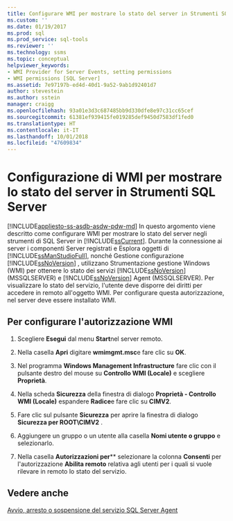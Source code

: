 ```yaml
---
title: Configurare WMI per mostrare lo stato del server in Strumenti SQL Server | Microsoft Docs
ms.custom: ''
ms.date: 01/19/2017
ms.prod: sql
ms.prod_service: sql-tools
ms.reviewer: ''
ms.technology: ssms
ms.topic: conceptual
helpviewer_keywords:
- WMI Provider for Server Events, setting permissions
- WMI permissions [SQL Server]
ms.assetid: 7e97197b-ed4d-40d1-9a52-9ab1d92401d7
author: stevestein
ms.author: sstein
manager: craigg
ms.openlocfilehash: 93a01e3d3c687485bb9d330dfe8e97c31cc65cef
ms.sourcegitcommit: 61381ef939415fe019285def9450d7583df1fed0
ms.translationtype: HT
ms.contentlocale: it-IT
ms.lasthandoff: 10/01/2018
ms.locfileid: "47609834"
---
```

# <a name="configure-wmi-to-show-server-status-in-sql-server-tools"></a>Configurazione di WMI per mostrare lo stato del server in Strumenti SQL Server
[!INCLUDE[appliesto-ss-asdb-asdw-pdw-md](../includes/appliesto-ss-asdb-asdw-pdw-md.md)]
In questo argomento viene descritto come configurare WMI per mostrare lo stato del server negli strumenti di SQL Server in [!INCLUDE[ssCurrent](../includes/sscurrent-md.md)]. Durante la connessione ai server i componenti Server registrati e Esplora oggetti di [!INCLUDE[ssManStudioFull](../includes/ssmanstudiofull-md.md)], nonché Gestione configurazione [!INCLUDE[ssNoVersion](../includes/ssnoversion-md.md)] , utilizzano Strumentazione gestione Windows (WMI) per ottenere lo stato dei servizi [!INCLUDE[ssNoVersion](../includes/ssnoversion-md.md)] (MSSQLSERVER) e [!INCLUDE[ssNoVersion](../includes/ssnoversion-md.md)] Agent (MSSQLSERVER). Per visualizzare lo stato del servizio, l'utente deve disporre dei diritti per accedere in remoto all'oggetto WMI. Per configurare questa autorizzazione, nel server deve essere installato WMI.  
  
## <a name="SSMSProcedure"></a>Per configurare l'autorizzazione WMI  
  
1.  Scegliere **Esegui** dal menu **Start**nel server remoto.  
  
2.  Nella casella **Apri** digitare **wmimgmt.msc**e fare clic su **OK**.  
  
3.  Nel programma **Windows Management Infrastructure** fare clic con il pulsante destro del mouse su **Controllo WMI (Locale)** e scegliere **Proprietà**.  
  
4.  Nella scheda **Sicurezza** della finestra di dialogo **Proprietà - Controllo WMI (Locale)** espandere **Radice**e fare clic su **CIMV2**.  
  
5.  Fare clic sul pulsante **Sicurezza** per aprire la finestra di dialogo **Sicurezza per ROOT\CIMV2** .  
  
6.  Aggiungere un gruppo o un utente alla casella **Nomi utente o gruppo** e selezionarlo.  
  
7.  Nella casella **Autorizzazioni per***<group or user>* selezionare la colonna **Consenti** per l'autorizzazione **Abilita remoto** relativa agli utenti per i quali si vuole rilevare in remoto lo stato del servizio.  
  
## <a name="see-also"></a>Vedere anche  
[Avvio, arresto o sospensione del servizio SQL Server Agent](../ssms/agent/start-stop-or-pause-the-sql-server-agent-service.md)  
  
